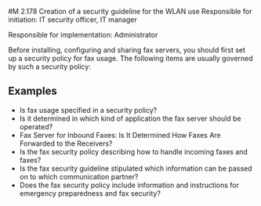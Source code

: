 #M 2.178 Creation of a security guideline for the WLAN use
Responsible for initiation: IT security officer, IT manager

Responsible for implementation: Administrator

Before installing, configuring and sharing fax servers, you should first set up a security policy for fax usage. The following items are usually governed by such a security policy:



## Examples 
* Is fax usage specified in a security policy?
* Is it determined in which kind of application the fax server should be operated?
* Fax Server for Inbound Faxes: Is It Determined How Faxes Are Forwarded to the Receivers?
* Is the fax security policy describing how to handle incoming faxes and faxes?
* Is the fax security guideline stipulated which information can be passed on to which communication partner?
* Does the fax security policy include information and instructions for emergency preparedness and fax security?




